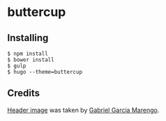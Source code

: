 # buttercup

## Installing

```
$ npm install
$ bower install
$ gulp
$ hugo --theme=buttercup
```

## Credits

[Header image](https://images.unsplash.com/photo-1421930535025-d2af27c14065?q=80&fm=jpg&s=1d1d631061893db164d17259a9a4729f)
was taken by [Gabriel Garcia Marengo](https://unsplash.com/gabrielgm).
